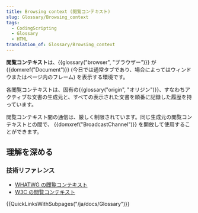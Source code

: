 ```yaml
---
title: Browsing context (閲覧コンテキスト)
slug: Glossary/Browsing_context
tags:
  - CodingScripting
  - Glossary
  - HTML
translation_of: Glossary/Browsing_context
---
```

<p id="Summary"><strong>閲覧コンテキスト</strong>は、{{glossary("browser", "ブラウザー")}} が {{domxref("Document")}} (今日では通常タブであり、場合によってはウィンドウまたはページ内のフレーム) を表示する環境です。</p>

<p>各閲覧コンテキストは、固有の{{glossary("origin", "オリジン")}}、すなわちアクティブな文書の生成元と、すべての表示された文書を順番に記録した履歴を持っています。</p>

<p>閲覧コンテキスト間の通信は、厳しく制限されています。同じ生成元の閲覧コンテキストとの間で、 {{domxref("BroadcastChannel")}} を開放して使用することができます。</p>

<h2 id="Learn_more" name="Learn_more">理解を深める</h2>

<h3 id="Technical_reference" name="Technical_reference">技術リファレンス</h3>

<ul>
 <li><a href="https://html.spec.whatwg.org/multipage/browsers.html#windows">WHATWG の閲覧コンテキスト</a></li>
 <li><a href="http://w3c.github.io/html/browsers.html#sec-browsing-contexts">W3C の閲覧コンテキスト</a></li>
</ul>

<div>{{QuickLinksWithSubpages("/ja/docs/Glossary")}}</div>
